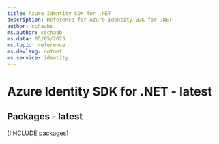 ```yaml
---
title: Azure Identity SDK for .NET
description: Reference for Azure Identity SDK for .NET
author: schaabs
ms.author: sschaab
ms.data: 05/05/2023
ms.topic: reference
ms.devlang: dotnet
ms.service: identity
---
```

# Azure Identity SDK for .NET - latest
## Packages - latest
[!INCLUDE [packages](identity-index.md)]
